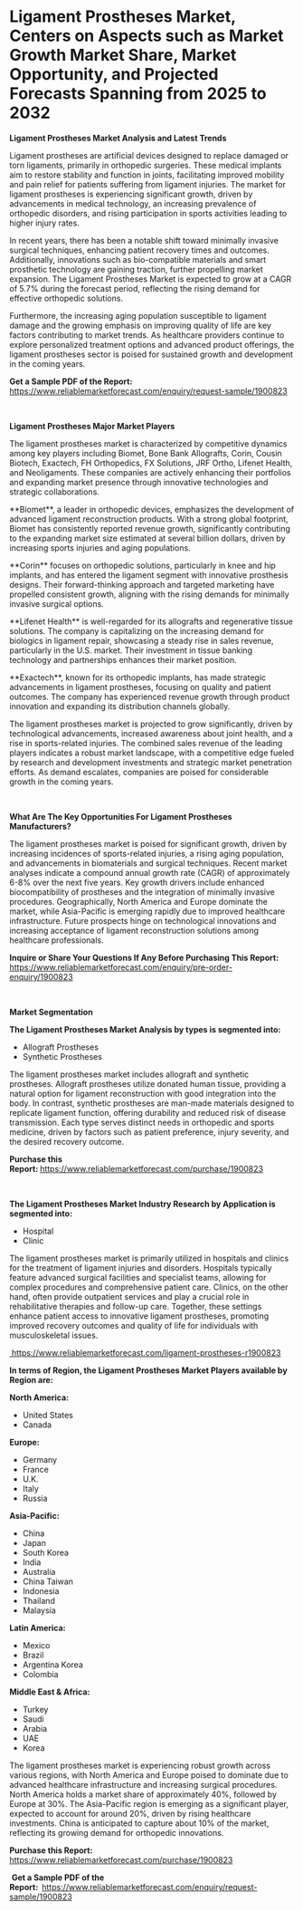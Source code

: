 <p><h1>Ligament Prostheses Market, Centers on Aspects such as Market Growth Market Share, Market Opportunity, and Projected Forecasts Spanning from 2025 to 2032</h1></p><p><strong>Ligament Prostheses Market Analysis and Latest Trends</strong></p>
<p><p>Ligament prostheses are artificial devices designed to replace damaged or torn ligaments, primarily in orthopedic surgeries. These medical implants aim to restore stability and function in joints, facilitating improved mobility and pain relief for patients suffering from ligament injuries. The market for ligament prostheses is experiencing significant growth, driven by advancements in medical technology, an increasing prevalence of orthopedic disorders, and rising participation in sports activities leading to higher injury rates. </p><p>In recent years, there has been a notable shift toward minimally invasive surgical techniques, enhancing patient recovery times and outcomes. Additionally, innovations such as bio-compatible materials and smart prosthetic technology are gaining traction, further propelling market expansion. The Ligament Prostheses Market is expected to grow at a CAGR of 5.7% during the forecast period, reflecting the rising demand for effective orthopedic solutions. </p><p>Furthermore, the increasing aging population susceptible to ligament damage and the growing emphasis on improving quality of life are key factors contributing to market trends. As healthcare providers continue to explore personalized treatment options and advanced product offerings, the ligament prostheses sector is poised for sustained growth and development in the coming years.</p></p>
<p><strong>Get a Sample PDF of the Report:&nbsp;</strong> <a href="https://www.reliablemarketforecast.com/enquiry/request-sample/1900823?utm_campaign=1897&utm_medium=2&utm_source=Github&utm_content=ia&utm_term=16042025&utm_id=ligament-prostheses">https://www.reliablemarketforecast.com/enquiry/request-sample/1900823</a></p>
<p>&nbsp;</p>
<p><strong>Ligament Prostheses Major Market Players</strong></p>
<p><p>The ligament prostheses market is characterized by competitive dynamics among key players including Biomet, Bone Bank Allografts, Corin, Cousin Biotech, Exactech, FH Orthopedics, FX Solutions, JRF Ortho, Lifenet Health, and Neoligaments. These companies are actively enhancing their portfolios and expanding market presence through innovative technologies and strategic collaborations.</p><p>**Biomet**, a leader in orthopedic devices, emphasizes the development of advanced ligament reconstruction products. With a strong global footprint, Biomet has consistently reported revenue growth, significantly contributing to the expanding market size estimated at several billion dollars, driven by increasing sports injuries and aging populations.</p><p>**Corin** focuses on orthopedic solutions, particularly in knee and hip implants, and has entered the ligament segment with innovative prosthesis designs. Their forward-thinking approach and targeted marketing have propelled consistent growth, aligning with the rising demands for minimally invasive surgical options.</p><p>**Lifenet Health** is well-regarded for its allografts and regenerative tissue solutions. The company is capitalizing on the increasing demand for biologics in ligament repair, showcasing a steady rise in sales revenue, particularly in the U.S. market. Their investment in tissue banking technology and partnerships enhances their market position.</p><p>**Exactech**, known for its orthopedic implants, has made strategic advancements in ligament prostheses, focusing on quality and patient outcomes. The company has experienced revenue growth through product innovation and expanding its distribution channels globally.</p><p>The ligament prostheses market is projected to grow significantly, driven by technological advancements, increased awareness about joint health, and a rise in sports-related injuries. The combined sales revenue of the leading players indicates a robust market landscape, with a competitive edge fueled by research and development investments and strategic market penetration efforts. As demand escalates, companies are poised for considerable growth in the coming years.</p></p>
<p>&nbsp;</p>
<p><strong>What Are The Key Opportunities For Ligament Prostheses Manufacturers?</strong></p>
<p><p>The ligament prostheses market is poised for significant growth, driven by increasing incidences of sports-related injuries, a rising aging population, and advancements in biomaterials and surgical techniques. Recent market analyses indicate a compound annual growth rate (CAGR) of approximately 6-8% over the next five years. Key growth drivers include enhanced biocompatibility of prostheses and the integration of minimally invasive procedures. Geographically, North America and Europe dominate the market, while Asia-Pacific is emerging rapidly due to improved healthcare infrastructure. Future prospects hinge on technological innovations and increasing acceptance of ligament reconstruction solutions among healthcare professionals.</p></p>
<p><strong>Inquire or Share Your Questions If Any Before Purchasing This Report:</strong> <a href="https://www.reliablemarketforecast.com/enquiry/pre-order-enquiry/1900823?utm_campaign=1897&utm_medium=2&utm_source=Github&utm_content=ia&utm_term=16042025&utm_id=ligament-prostheses">https://www.reliablemarketforecast.com/enquiry/pre-order-enquiry/1900823</a></p>
<p>&nbsp;</p>
<p><strong>Market Segmentation</strong></p>
<p><strong>The Ligament Prostheses Market Analysis by types is segmented into:</strong></p>
<p><ul><li>Allograft Prostheses</li><li>Synthetic Prostheses</li></ul></p>
<p><p>The ligament prostheses market includes allograft and synthetic prostheses. Allograft prostheses utilize donated human tissue, providing a natural option for ligament reconstruction with good integration into the body. In contrast, synthetic prostheses are man-made materials designed to replicate ligament function, offering durability and reduced risk of disease transmission. Each type serves distinct needs in orthopedic and sports medicine, driven by factors such as patient preference, injury severity, and the desired recovery outcome.</p></p>
<p><strong>Purchase this Report:&nbsp;</strong><a href="https://www.reliablemarketforecast.com/purchase/1900823?utm_campaign=1897&utm_medium=2&utm_source=Github&utm_content=ia&utm_term=16042025&utm_id=ligament-prostheses">https://www.reliablemarketforecast.com/purchase/1900823</a></p>
<p>&nbsp;</p>
<p><strong>The Ligament Prostheses Market Industry Research by Application is segmented into:</strong></p>
<p><ul><li>Hospital</li><li>Clinic</li></ul></p>
<p><p>The ligament prostheses market is primarily utilized in hospitals and clinics for the treatment of ligament injuries and disorders. Hospitals typically feature advanced surgical facilities and specialist teams, allowing for complex procedures and comprehensive patient care. Clinics, on the other hand, often provide outpatient services and play a crucial role in rehabilitative therapies and follow-up care. Together, these settings enhance patient access to innovative ligament prostheses, promoting improved recovery outcomes and quality of life for individuals with musculoskeletal issues.</p></p>
<p><a href="https://www.reliablemarketforecast.com/ligament-prostheses-r1900823?utm_campaign=1897&utm_medium=2&utm_source=Github&utm_content=ia&utm_term=16042025&utm_id=ligament-prostheses">&nbsp;https://www.reliablemarketforecast.com/ligament-prostheses-r1900823</a></p>
<p><strong>In terms of Region, the Ligament Prostheses Market Players available by Region are:</strong></p>
<p>
    <p> <strong> North America: </strong>
        <ul>
            <li>United States</li>
            <li>Canada</li>
        </ul>
        </p> 
    <p> <strong> Europe: </strong>
        <ul>
            <li>Germany</li>
            <li>France</li>
            <li>U.K.</li>
            <li>Italy</li>
            <li>Russia</li>
        </ul>
        </p> 
    <p> <strong> Asia-Pacific: </strong>
        <ul>
            <li>China</li>
            <li>Japan</li>
            <li>South Korea</li>
            <li>India</li>
            <li>Australia</li>
            <li>China Taiwan</li>
            <li>Indonesia</li>
            <li>Thailand</li>
            <li>Malaysia</li>
        </ul>
        </p> 
    <p> <strong> Latin America: </strong>
        <ul>
            <li>Mexico</li>
            <li>Brazil</li>
            <li>Argentina Korea</li>
            <li>Colombia</li>
        </ul>
        </p> 
    <p> <strong> Middle East & Africa: </strong>
        <ul>
            <li>Turkey</li>
            <li>Saudi</li>
            <li>Arabia</li>
            <li>UAE</li>
            <li>Korea</li>
        </ul>
    </p>
    </p>
<p><p>The ligament prostheses market is experiencing robust growth across various regions, with North America and Europe poised to dominate due to advanced healthcare infrastructure and increasing surgical procedures. North America holds a market share of approximately 40%, followed by Europe at 30%. The Asia-Pacific region is emerging as a significant player, expected to account for around 20%, driven by rising healthcare investments. China is anticipated to capture about 10% of the market, reflecting its growing demand for orthopedic innovations.</p></p>
<p><strong>Purchase this Report: </strong><a href="https://www.reliablemarketforecast.com/purchase/1900823?utm_campaign=1897&utm_medium=2&utm_source=Github&utm_content=ia&utm_term=16042025&utm_id=ligament-prostheses">https://www.reliablemarketforecast.com/purchase/1900823</a></p>
<p>&nbsp;<strong>Get a Sample PDF of the Report:&nbsp;&nbsp;</strong><a href="https://www.reliablemarketforecast.com/enquiry/request-sample/1900823?utm_campaign=1897&utm_medium=2&utm_source=Github&utm_content=ia&utm_term=16042025&utm_id=ligament-prostheses">https://www.reliablemarketforecast.com/enquiry/request-sample/1900823</a></p>
<p><strong></strong></p>
<p><p></p><p></p><p></p></p>